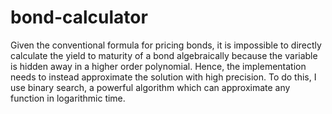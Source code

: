 # bond-calculator
Given the conventional formula for pricing bonds, it is impossible to directly calculate the yield to maturity of a bond algebraically because the variable is hidden away in a higher order polynomial. 
Hence, the implementation needs to instead approximate the solution with high precision. 
To do this, I use binary search, a powerful algorithm which can approximate any function in logarithmic time. 
